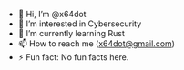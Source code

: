 - 👋 Hi, I’m @x64dot
- 👀 I’m interested in Cybersecurity
- 🌱 I’m currently learning Rust
- 📫 How to reach me (x64dot@gmail.com)
- ⚡ Fun fact: No fun facts here.

<!---
x64dot/x64dot is a ✨ special ✨ repository because its `README.md` (this file) appears on your GitHub profile.
You can click the Preview link to take a look at your changes.
--->
